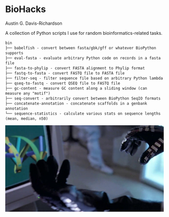 # BioHacks

Austin G. Davis-Richardson

A collection of Python scripts I use for random bioinformatics-related
tasks.

```
bin
├── babelfish - convert between fasta/gbk/gff or whatever BioPython supports
├── eval-fasta - evaluate arbitrary Python code on records in a fasta file
├── fasta-to-phylip - convert FASTA alignment to Phylip format
├── fastq-to-fasta - convert FASTQ file to FASTA file
├── filter-seq - filter sequence file based on arbitrary Python lambda
├── qseq-to-fastq - convert QSEQ file to FASTQ file
├── gc-content - measure GC content along a sliding window (can measure any "motif")
├── seq-convert - arbitrarily convert between BioPython SeqIO formats
├── concatenate-annotation - concatenate scaffolds in a genbank annotation
└── sequence-statistics - calculate various stats on sequence lengths (mean, median, n50)
```

![jurassic park dna manipulation](bioinformatics.jpg)
